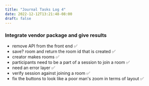 ```yaml
---
title: "Journal Tasks Log 4"
date: 2022-12-12T13:21:48-08:00
draft: false
---
```



### Integrate vendor package and give results


* remove API from the front end ✅
* save? room and return the room id that is created ✅
* creator makes rooms  ✅
* participants need to be a part of a session to join a room  ✅
* need an error layer  ✅
* verify session against joining a room   ✅
* fix the buttons to look like a poor man's zoom in terms of layout  ✅

